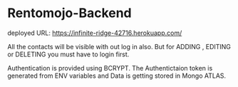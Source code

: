 # Rentomojo-Backend
deployed URL: https://infinite-ridge-42716.herokuapp.com/

All the contacts will be visible with out log in also.
But for ADDING , EDITING or DELETING you must have to login first.

Authentication is provided using BCRYPT. The Authentictaion token is generated from ENV variables and Data is getting stored in Mongo ATLAS.
